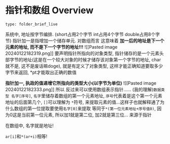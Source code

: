 # 指针和数组 Overview
 
```ccard
type: folder_brief_live
```
 
系统中, 地址按字节编排. (short占用2个字节 int占用4个字节 double占用8个字节)
指针加一是指增加一个储存单元. 对数组而言 这意味着
**加一后的地址是下一个元素的地址, 而不是下一个字节的地址!!!**
![[Pasted image 20240122182319.png]]
要声明指针所指向的对象类型, 指针储存的是一个元素头部字节的地址(这是在一个较大对象的时候才储存该对象第一个字节的地址, char就不是, 这不是废话嘛doge), 就是有定义了对象类型, 这样才能正确知道要取多少字节来返回, *pt才能取出正确的数值

**指针加一, 执政的值递增它所指向的类型大小(以字节为单位)**
![[Pasted image 20240122182333.png]]
所以 反过来可以使用数组表示指针......
(我的理解)`数据类型 名字[序号]`, `名字`里储存着数组的第一个元素地址, `序号`代表着是这个第一个元素地址的后面第几个, `[]`可以理解为 `*`符号, 来提取元素的值...这样子也就解释通了为什么数组的第一位提取要使用`名字[0]`来提取 等同于`*(第一位元素地址+序号值0)`, 因为0这是当前第一位元素, 所以加1就是第二位, 加2就是第三位... 来源于指针

在数组中, 名字就是地址!

`ar[i]`和`*(ar+i)`相等!